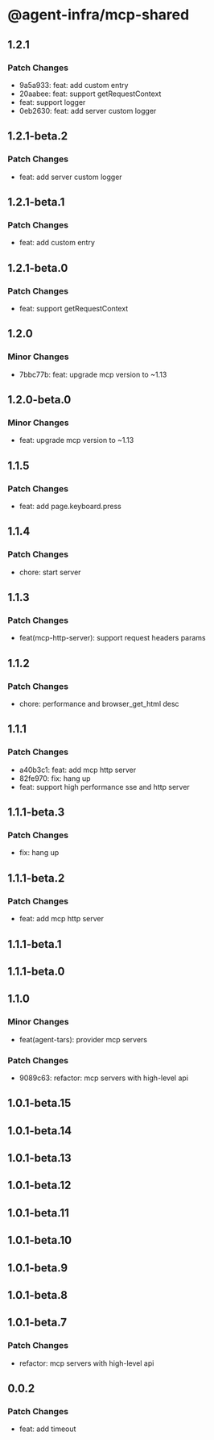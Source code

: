 # @agent-infra/mcp-shared

## 1.2.1

### Patch Changes

- 9a5a933: feat: add custom entry
- 20aabee: feat: support getRequestContext
- feat: support logger
- 0eb2630: feat: add server custom logger

## 1.2.1-beta.2

### Patch Changes

- feat: add server custom logger

## 1.2.1-beta.1

### Patch Changes

- feat: add custom entry

## 1.2.1-beta.0

### Patch Changes

- feat: support getRequestContext

## 1.2.0

### Minor Changes

- 7bbc77b: feat: upgrade mcp version to ~1.13

## 1.2.0-beta.0

### Minor Changes

- feat: upgrade mcp version to ~1.13

## 1.1.5

### Patch Changes

- feat: add page.keyboard.press

## 1.1.4

### Patch Changes

- chore: start server

## 1.1.3

### Patch Changes

- feat(mcp-http-server): support request headers params

## 1.1.2

### Patch Changes

- chore: performance and browser_get_html desc

## 1.1.1

### Patch Changes

- a40b3c1: feat: add mcp http server
- 82fe970: fix: hang up
- feat: support high performance sse and http server

## 1.1.1-beta.3

### Patch Changes

- fix: hang up

## 1.1.1-beta.2

### Patch Changes

- feat: add mcp http server

## 1.1.1-beta.1

## 1.1.1-beta.0

## 1.1.0

### Minor Changes

- feat(agent-tars): provider mcp servers

### Patch Changes

- 9089c63: refactor: mcp servers with high-level api

## 1.0.1-beta.15

## 1.0.1-beta.14

## 1.0.1-beta.13

## 1.0.1-beta.12

## 1.0.1-beta.11

## 1.0.1-beta.10

## 1.0.1-beta.9

## 1.0.1-beta.8

## 1.0.1-beta.7

### Patch Changes

- refactor: mcp servers with high-level api

## 0.0.2

### Patch Changes

- feat: add timeout
